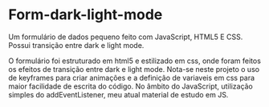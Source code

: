 # Form-dark-light-mode
Um formulário de dados pequeno feito com JavaScript, HTML5 E CSS. Possui transição entre dark e light mode.

O formulário foi estruturado em html5 e estilizado em css, onde foram feitos os efeitos de transição entre dark e light mode. Nota-se neste projeto o uso de keyframes para criar animações
e a definição de variaveis em css para maior facilidade de escrita do código.
No âmbito do JavaScript, utilização simples do addEventListener, meu atual material de estudo em JS.
